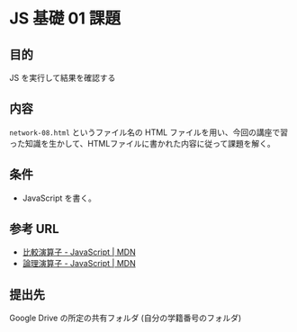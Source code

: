 JS 基礎 01 課題
===============

目的
----
JS を実行して結果を確認する

内容
----
`network-08.html` というファイル名の HTML ファイルを用い、今回の講座で習った知識を生かして、HTMLファイルに書かれた内容に従って課題を解く。

条件
----
* JavaScript を書く。

参考 URL
----
* [比較演算子 - JavaScript | MDN](https://developer.mozilla.org/ja/docs/Web/JavaScript/Reference/Operators/Comparison_Operators)
* [論理演算子 - JavaScript | MDN](https://developer.mozilla.org/ja/docs/Web/JavaScript/Reference/Operators/Logical_Operators)

提出先
-----
Google Drive の所定の共有フォルダ (自分の学籍番号のフォルダ)
